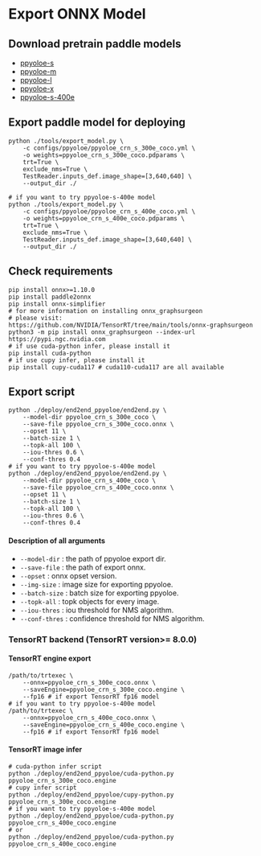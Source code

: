 # Export ONNX Model
## Download pretrain paddle models

* [ppyoloe-s](https://paddledet.bj.bcebos.com/models/ppyoloe_crn_s_300e_coco.pdparams)
* [ppyoloe-m](https://paddledet.bj.bcebos.com/models/ppyoloe_crn_m_300e_coco.pdparams)
* [ppyoloe-l](https://paddledet.bj.bcebos.com/models/ppyoloe_crn_l_300e_coco.pdparams)
* [ppyoloe-x](https://paddledet.bj.bcebos.com/models/ppyoloe_crn_x_300e_coco.pdparams)
* [ppyoloe-s-400e](https://paddledet.bj.bcebos.com/models/ppyoloe_crn_s_400e_coco.pdparams)


## Export paddle model for deploying

```shell
python ./tools/export_model.py \
    -c configs/ppyoloe/ppyoloe_crn_s_300e_coco.yml \
    -o weights=ppyoloe_crn_s_300e_coco.pdparams \
    trt=True \
    exclude_nms=True \
    TestReader.inputs_def.image_shape=[3,640,640] \
    --output_dir ./

# if you want to try ppyoloe-s-400e model
python ./tools/export_model.py \
    -c configs/ppyoloe/ppyoloe_crn_s_400e_coco.yml \
    -o weights=ppyoloe_crn_s_400e_coco.pdparams \
    trt=True \
    exclude_nms=True \
    TestReader.inputs_def.image_shape=[3,640,640] \
    --output_dir ./
```

## Check requirements
```shell
pip install onnx>=1.10.0
pip install paddle2onnx
pip install onnx-simplifier
# for more information on installing onnx_graphsurgeon
# please visit: https://github.com/NVIDIA/TensorRT/tree/main/tools/onnx-graphsurgeon
python3 -m pip install onnx_graphsurgeon --index-url https://pypi.ngc.nvidia.com
# if use cuda-python infer, please install it
pip install cuda-python
# if use cupy infer, please install it
pip install cupy-cuda117 # cuda110-cuda117 are all available
```

## Export script
```shell
python ./deploy/end2end_ppyoloe/end2end.py \
    --model-dir ppyoloe_crn_s_300e_coco \
    --save-file ppyoloe_crn_s_300e_coco.onnx \
    --opset 11 \
    --batch-size 1 \
    --topk-all 100 \
    --iou-thres 0.6 \
    --conf-thres 0.4
# if you want to try ppyoloe-s-400e model
python ./deploy/end2end_ppyoloe/end2end.py \
    --model-dir ppyoloe_crn_s_400e_coco \
    --save-file ppyoloe_crn_s_400e_coco.onnx \
    --opset 11 \
    --batch-size 1 \
    --topk-all 100 \
    --iou-thres 0.6 \
    --conf-thres 0.4
```
#### Description of all arguments

- `--model-dir` : the path of ppyoloe export dir.
- `--save-file` : the path of export onnx.
- `--opset` : onnx opset version.
- `--img-size` : image size for exporting ppyoloe.
- `--batch-size` : batch size for exporting ppyoloe.
- `--topk-all` : topk objects for every image.
- `--iou-thres` : iou threshold for NMS algorithm.
- `--conf-thres` : confidence threshold for NMS algorithm.

### TensorRT backend (TensorRT version>= 8.0.0)
#### TensorRT engine export
``` shell
/path/to/trtexec \
    --onnx=ppyoloe_crn_s_300e_coco.onnx \
    --saveEngine=ppyoloe_crn_s_300e_coco.engine \
    --fp16 # if export TensorRT fp16 model
# if you want to try ppyoloe-s-400e model
/path/to/trtexec \
    --onnx=ppyoloe_crn_s_400e_coco.onnx \
    --saveEngine=ppyoloe_crn_s_400e_coco.engine \
    --fp16 # if export TensorRT fp16 model
```
#### TensorRT image infer

``` shell
# cuda-python infer script
python ./deploy/end2end_ppyoloe/cuda-python.py ppyoloe_crn_s_300e_coco.engine
# cupy infer script
python ./deploy/end2end_ppyoloe/cupy-python.py ppyoloe_crn_s_300e_coco.engine
# if you want to try ppyoloe-s-400e model
python ./deploy/end2end_ppyoloe/cuda-python.py ppyoloe_crn_s_400e_coco.engine
# or
python ./deploy/end2end_ppyoloe/cuda-python.py ppyoloe_crn_s_400e_coco.engine
```
